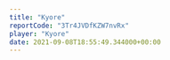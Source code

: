```yaml
---
title: "Kyore"
reportCode: "3Tr4JVDfKZW7nvRx"
player: "Kyore"
date: 2021-09-08T18:55:49.344000+00:00
---
```

